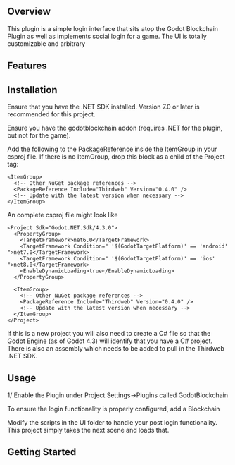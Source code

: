 ## Overview

This plugin is a simple login interface that sits atop the Godot Blockchain Plugin as well
as implements social login for a game. The UI is totally customizable and arbitrary

## Features


## Installation

Ensure that you have the .NET SDK installed. Version 7.0 or later is recommended for this project.

Ensure you have the godotblockchain addon (requires .NET for the plugin, but not for the game).

Add the following to the PackageReference inside the ItemGroup in your csproj file. If there is no ItemGroup, drop this block as a child of the Project tag:

```
<ItemGroup>
  <!-- Other NuGet package references -->
  <PackageReference Include="Thirdweb" Version="0.4.0" />
  <!-- Update with the latest version when necessary -->
</ItemGroup>
```

An complete csproj file might look like
```
<Project Sdk="Godot.NET.Sdk/4.3.0">
  <PropertyGroup>
	<TargetFramework>net6.0</TargetFramework>
	<TargetFramework Condition=" '$(GodotTargetPlatform)' == 'android' ">net7.0</TargetFramework>
	<TargetFramework Condition=" '$(GodotTargetPlatform)' == 'ios' ">net8.0</TargetFramework>
	<EnableDynamicLoading>true</EnableDynamicLoading>
  </PropertyGroup>

  <ItemGroup>
	<!-- Other NuGet package references -->
	<PackageReference Include="Thirdweb" Version="0.4.0" />
	<!-- Update with the latest version when necessary -->
  </ItemGroup>
</Project>
```

If this is a new project you will also need to create a C# file so that the Godot Engine (as of Godot 4.3) will identify that you have a C# project. There is also an assembly which 
needs to be added to pull in the Thirdweb .NET SDK.

## Usage

1/ Enable the Plugin under Project Settings->Plugins called GodotBlockchain

To ensure the login functionality is properly configured, add a Blockchain

Modify the scripts in the UI folder to handle your post login functionality. This project simply takes the next scene and loads that.

## Getting Started
